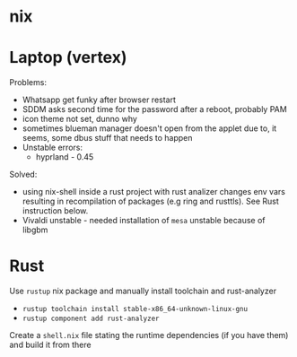 # nix

# Laptop (vertex)

Problems:
- Whatsapp get funky after browser restart
- SDDM asks second time for the password after a reboot, probably PAM
- icon theme not set, dunno why
- sometimes blueman manager doesn't open from the applet due to, it seems, some dbus stuff that needs to happen
- Unstable errors:
    - hyprland - 0.45

Solved:
- using nix-shell inside a rust project with rust analizer changes env vars resulting in recompilation of packages (e.g ring and rusttls). See Rust instruction below.
- Vivaldi unstable - needed installation of `mesa` unstable because of libgbm

# Rust
Use `rustup` nix package and manually install toolchain and rust-analyzer
- `rustup toolchain install stable-x86_64-unknown-linux-gnu`
- `rustup component add rust-analyzer`

Create a `shell.nix` file stating the runtime dependencies (if you have them) and build it from there
